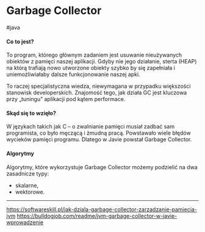 # Garbage Collector
#java 

#### Co to jest?
To program, którego głównym zadaniem jest usuwanie nieużywanych obiektów z pamięci naszej aplikacji. Gdyby nie jego działanie, sterta (HEAP) na którą trafiają nowo utworzone obiekty szybko by się zapełniała i uniemożliwiałaby dalsze funkcjonowanie naszej apki.

To raczej specjalistyczna wiedza, niewymagana w przypadku większości stanowisk developerskich. Znajomość tego, jak działa GC jest kluczowa przy „tuningu” aplikacji pod kątem performace.

#### Skąd się to wzięło?
W językach takich jak C – o zwalnianie pamięci musiał zadbać sam programista, co było męczącą i żmudną pracą. Powstawało wiele błędów wycieków pamięci programu. Dlatego w Javie powstał Garbage Collector.

#### Algorytmy
Algorytmy, które wykorzystuje Garbage Collector możemy podzielić na dwa zasadnicze typy: 
- skalarne, 
- wektorowe.

---
https://softwareskill.pl/jak-dziala-garbage-collector-zarzadzanie-pamiecia-jvm
https://bulldogjob.com/readme/jvm-garbage-collector-w-javie-wprowadzenie

